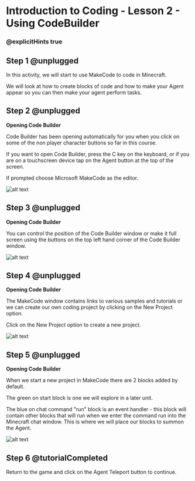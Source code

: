 # Introduction to Coding - Lesson 2 - Using CodeBuilder

### @explicitHints true

## Step 1 @unplugged
In this activity, we will start to use MakeCode to code in Minecraft.

We will look at how to create blocks of code and how to make your Agent appear so you can then make your agent perform tasks.

## Step 2 @unplugged
**Opening Code Builder**

Code Builder has been opening automatically for you when you click on some of the non player character buttons so far in this course.

If you want to open Code Builder, press the C key on the keyboard, or if you are on a touchscreen device tap on the Agent button at the top of the screen.

If prompted choose Microsoft MakeCode as the editor.

![alt text](https://introductionv3.codingcredentials.com/Lesson3/3.1/images/1.jpg?raw=true "Code Builder")

## Step 3 @unplugged
**Opening Code Builder**

You can control the position of the Code Builder window or make it full screen using the buttons on the top left hand corner of the Code Builder window.

![alt text](https://introductionv3.codingcredentials.com/Lesson3/3.1/images/2.jpg?raw=true "Code Builder")

## Step 4 @unplugged
**Opening Code Builder**

The MakeCode window contains links to various samples and tutorials or we can create our own coding project by clicking on the New Project option.

Click on the New Project option to create a new project.

![alt text](https://introductionv3.codingcredentials.com/Lesson3/3.1/images/3.jpg?raw=true "Code Builder")

## Step 5 @unplugged
**Opening Code Builder**

When we start a new project in MakeCode there are 2 blocks added by default.

The green on start block is one we will explore in a later unit.

The blue on chat command "run" block is an event handler - this block will contain other blocks that will run when we enter the command run into the Minecraft chat window. This is where we will place our blocks to summon the Agent.

![alt text](https://introductionv3.codingcredentials.com/Lesson3/3.1/images/4.jpg?raw=true "Code Builder")

## Step 6 @tutorialCompleted
Return to the game and click on the Agent Teleport button to continue.